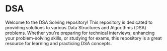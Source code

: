 # DSA
Welcome to the DSA Solving repository! This repository is dedicated to providing solutions to various Data Structures and Algorithms (DSA) problems. Whether you're preparing for technical interviews, enhancing your problem-solving skills, or studying for exams, this repository is a great resource for learning and practicing DSA concepts.

